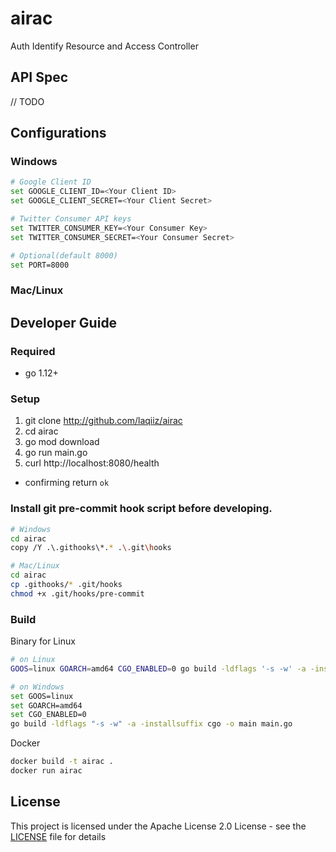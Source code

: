 # airac
Auth Identify Resource and Access Controller

## API Spec

// TODO

## Configurations

### Windows

```sh
# Google Client ID
set GOOGLE_CLIENT_ID=<Your Client ID>
set GOOGLE_CLIENT_SECRET=<Your Client Secret>

# Twitter Consumer API keys
set TWITTER_CONSUMER_KEY=<Your Consumer Key>
set TWITTER_CONSUMER_SECRET=<Your Consumer Secret>

# Optional(default 8000) 
set PORT=8000
```

### Mac/Linux


## Developer Guide

### Required

* go 1.12+

### Setup
       
1. git clone http://github.com/laqiiz/airac
2. cd airac
3. go mod download
4. go run main.go
5. curl http://localhost:8080/health
  * confirming return `ok`

### Install git pre-commit hook script before developing.

```bash
# Windows
cd airac
copy /Y .\.githooks\*.* .\.git\hooks

# Mac/Linux
cd airac
cp .githooks/* .git/hooks
chmod +x .git/hooks/pre-commit
```

### Build

Binary for Linux
 
```sh
# on Linux
GOOS=linux GOARCH=amd64 CGO_ENABLED=0 go build -ldflags '-s -w' -a -installsuffix cgo -o main main.go

# on Windows
set GOOS=linux
set GOARCH=amd64
set CGO_ENABLED=0
go build -ldflags "-s -w" -a -installsuffix cgo -o main main.go
```

Docker
```sh
docker build -t airac .
docker run airac
```

## License

This project is licensed under the Apache License 2.0 License - see the [LICENSE](LICENSE) file for details
